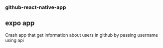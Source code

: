 ### github-react-native-app
## expo app 
Crash app that get information about users in github by passing username 
using api 
